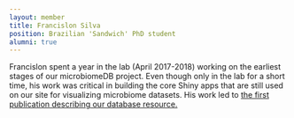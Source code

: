 ```yaml
---
layout: member
title: Francislon Silva
position: Brazilian 'Sandwich' PhD student
alumni: true
---
```


Francislon spent a year in the lab (April 2017-2018) working on the earliest stages of our microbiomeDB project.  Even though only in the lab for a short time, his work was critical in building the core Shiny apps that are still used on our site for visualizing microbiome datasets.  His work led to [the first publication describing our database resource.](https://doi.org/10.1093/nar/gkx1027)